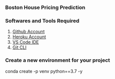### Boston House Pricing Prediction

### Softwares and Tools Required

1. [Github Account](https://github.com)
2. [Heroku Account](https://heroku.com)
3. [VS Code IDE](https://code.visualstudio.com/)
4. [Git CLI](https://git-scm.com/book/en/v2/Getting-Started-The-Command-Line)



### Create a new environment for your project

conda create -p venv python==3.7 -y

